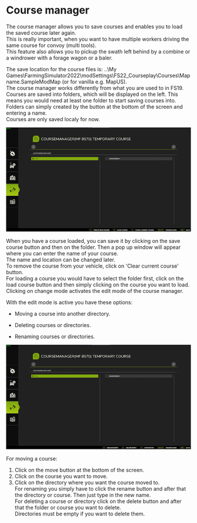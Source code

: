 # Course manager

  
The course manager allows you to save courses and enables you to load the saved course later again.  
This is really important, when you want to have multiple workers driving the same course for convoy (multi tools).  
This feature also allows you to pickup the swath left behind by a combine or a windrower with a forage wagon or a baler.  
  
The save location for the course files is: ..\My Games\FarmingSimulator2022\modSettings\FS22_Courseplay\Courses\Mapname.SampleModMap (or for vanilla e.g. MapUS).  
The course manager works differently from what you are used to in FS19.  
Courses are saved into folders, which will be displayed on the left. This means you would need at least one folder to start saving courses into.   
Folders can simply created by the button at the bottom of the screen and entering a name.  
Courses are only saved localy for now.  


![Image](../assets/images/managerbasehelp_0_0_765_430.png)

  
When you have a course loaded, you can save it by clicking on the save course button and then on the folder. Then a pop up window will appear where you can enter the name of your course.  
The name and location can be changed later.  
To remove the course from your vehicle, click on 'Clear current course' button.  
For loading a course you would have to select the folder first, click on the load course button and then simply clicking on the course you want to load.  
Clicking on change mode activates the edit mode of the course manager.  


  
With the edit mode is active you have these options:  

- Moving a course into another directory.  

- Deleting courses or directories.  

- Renaming courses or directories.  


![Image](../assets/images/manageredithelp_0_0_765_430.png)

  
For moving a course:   
  1) Click on the move button at the bottom of the screen.  
  2) Click on the course you want to move.  
  3) Click on the directory where you want the course moved to.  
For renaming you simply have to click the rename button and after that the directory or course. Then just type in the new name.  
For deleting a course or directory click on the delete button and after that the folder or course you want to delete.  
Directories must be empty if you want to delete them.  


